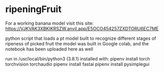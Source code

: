 # ripeningFruit

For a working banana model visit this site: https://VJKVAK3XBKIKRSZW.anvil.app/E5OCO454257ZXDTORU6EC7ME

python script that loads a pt model built to recognize different stages of ripeness of picked fruit
the model was built in Google colab, and the notebook has been uploaded here as well

run in  /usr/local/bin/python3 (3.8.1)
installed with:
  pipenv install torch torchvision torchaudio
  pipenv install fastai
  pipenv install pysimplegui


